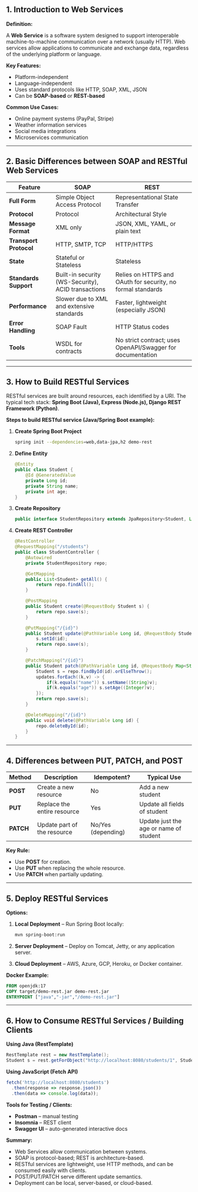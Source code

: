 ## **1. Introduction to Web Services**

**Definition:**

A **Web Service** is a software system designed to support interoperable machine-to-machine communication over a network (usually HTTP). Web services allow applications to communicate and exchange data, regardless of the underlying platform or language.

**Key Features:**

* Platform-independent
* Language-independent
* Uses standard protocols like HTTP, SOAP, XML, JSON
* Can be **SOAP-based** or **REST-based**

**Common Use Cases:**

* Online payment systems (PayPal, Stripe)
* Weather information services
* Social media integrations
* Microservices communication

---

## **2. Basic Differences between SOAP and RESTful Web Services**

| Feature                | SOAP                                               | REST                                                        |
| ---------------------- | -------------------------------------------------- | ----------------------------------------------------------- |
| **Full Form**          | Simple Object Access Protocol                      | Representational State Transfer                             |
| **Protocol**           | Protocol                                           | Architectural Style                                         |
| **Message Format**     | XML only                                           | JSON, XML, YAML, or plain text                              |
| **Transport Protocol** | HTTP, SMTP, TCP                                    | HTTP/HTTPS                                                  |
| **State**              | Stateful or Stateless                              | Stateless                                                   |
| **Standards Support**  | Built-in security (WS-Security), ACID transactions | Relies on HTTPS and OAuth for security, no formal standards |
| **Performance**        | Slower due to XML and extensive standards          | Faster, lightweight (especially JSON)                       |
| **Error Handling**     | SOAP Fault                                         | HTTP Status codes                                           |
| **Tools**              | WSDL for contracts                                 | No strict contract; uses OpenAPI/Swagger for documentation  |

---

## **3. How to Build RESTful Services**

RESTful services are built around resources, each identified by a URI. The typical tech stack: **Spring Boot (Java), Express (Node.js), Django REST Framework (Python)**.

**Steps to build RESTful service (Java/Spring Boot example):**

1. **Create Spring Boot Project**

   ```bash
   spring init --dependencies=web,data-jpa,h2 demo-rest
   ```

2. **Define Entity**

   ```java
   @Entity
   public class Student {
       @Id @GeneratedValue
       private Long id;
       private String name;
       private int age;
   }
   ```

3. **Create Repository**

   ```java
   public interface StudentRepository extends JpaRepository<Student, Long> {}
   ```

4. **Create REST Controller**

   ```java
   @RestController
   @RequestMapping("/students")
   public class StudentController {
       @Autowired
       private StudentRepository repo;

       @GetMapping
       public List<Student> getAll() {
           return repo.findAll();
       }

       @PostMapping
       public Student create(@RequestBody Student s) {
           return repo.save(s);
       }

       @PutMapping("/{id}")
       public Student update(@PathVariable Long id, @RequestBody Student s) {
           s.setId(id);
           return repo.save(s);
       }

       @PatchMapping("/{id}")
       public Student patch(@PathVariable Long id, @RequestBody Map<String,Object> updates) {
           Student s = repo.findById(id).orElseThrow();
           updates.forEach((k,v) -> {
               if(k.equals("name")) s.setName((String)v);
               if(k.equals("age")) s.setAge((Integer)v);
           });
           return repo.save(s);
       }

       @DeleteMapping("/{id}")
       public void delete(@PathVariable Long id) {
           repo.deleteById(id);
       }
   }
   ```

---

## **4. Differences between PUT, PATCH, and POST**

| Method    | Description                 | Idempotent?        | Typical Use                            |
| --------- | --------------------------- | ------------------ | -------------------------------------- |
| **POST**  | Create a new resource       | No                 | Add a new student                      |
| **PUT**   | Replace the entire resource | Yes                | Update all fields of student           |
| **PATCH** | Update part of the resource | No/Yes (depending) | Update just the age or name of student |

**Key Rule:**

* Use **POST** for creation.
* Use **PUT** when replacing the whole resource.
* Use **PATCH** when partially updating.

---

## **5. Deploy RESTful Services**

**Options:**

1. **Local Deployment** – Run Spring Boot locally:

   ```bash
   mvn spring-boot:run
   ```
2. **Server Deployment** – Deploy on Tomcat, Jetty, or any application server.
3. **Cloud Deployment** – AWS, Azure, GCP, Heroku, or Docker container.

**Docker Example:**

```dockerfile
FROM openjdk:17
COPY target/demo-rest.jar demo-rest.jar
ENTRYPOINT ["java","-jar","/demo-rest.jar"]
```

---

## **6. How to Consume RESTful Services / Building Clients**

**Using Java (RestTemplate)**

```java
RestTemplate rest = new RestTemplate();
Student s = rest.getForObject("http://localhost:8080/students/1", Student.class);
```

**Using JavaScript (Fetch API)**

```javascript
fetch('http://localhost:8080/students')
  .then(response => response.json())
  .then(data => console.log(data));
```

**Tools for Testing / Clients:**

* **Postman** – manual testing
* **Insomnia** – REST client
* **Swagger UI** – auto-generated interactive docs

**Summary:**

* Web Services allow communication between systems.
* SOAP is protocol-based; REST is architecture-based.
* RESTful services are lightweight, use HTTP methods, and can be consumed easily with clients.
* POST/PUT/PATCH serve different update semantics.
* Deployment can be local, server-based, or cloud-based.
